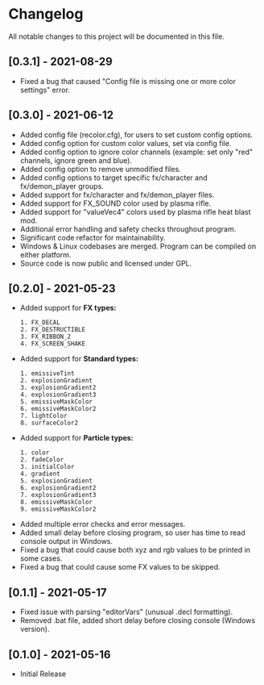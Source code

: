 # Changelog
All notable changes to this project will be documented in this file.

## [0.3.1] - 2021-08-29

- Fixed a bug that caused "Config file is missing one or more color settings" error.

## [0.3.0] - 2021-06-12

- Added config file (recolor.cfg), for users to set custom config options.
- Added config option for custom color values, set via config file.
- Added config option to ignore color channels (example: set only "red" channels, ignore green and blue).
- Added config option to remove unmodified files.
- Added config options to target specific fx/character and fx/demon_player groups.
- Added support for fx/character and fx/demon_player files.
- Added support for FX_SOUND color used by plasma rifle.
- Added support for "valueVec4" colors used by plasma rifle heat blast mod.
- Additional error handling and safety checks throughout program.
- Significant code refactor for maintainability.
- Windows & Linux codebases are merged. Program can be compiled on either platform.
- Source code is now public and licensed under GPL.

## [0.2.0] - 2021-05-23

- Added support for **FX types:** 
  ```
  1. FX_DECAL
  2. FX_DESTRUCTIBLE
  3. FX_RIBBON_2
  4. FX_SCREEN_SHAKE
  ```
- Added support for **Standard types:** 
  ```
  1. emissiveTint
  2. explosionGradient 
  3. explosionGradient2
  4. explosionGradient3
  5. emissiveMaskColor
  6. emissiveMaskColor2
  7. lightColor
  8. surfaceColor2
  ```
- Added support for **Particle types:** 
  ```
  1. color
  2. fadeColor
  3. initialColor
  4. gradient
  5. explosionGradient
  6. explosionGradient2
  7. explosionGradient3
  8. emissiveMaskColor
  9. emissiveMaskColor2
  ```
- Added multiple error checks and error messages.
- Added small delay before closing program, so user has time to read console output in Windows.
- Fixed a bug that could cause both xyz and rgb values to be printed in some cases.
- Fixed a bug that could cause some FX values to be skipped.

## [0.1.1] - 2021-05-17

- Fixed issue with parsing "editorVars" (unusual .decl formatting).
- Removed .bat file, added short delay before closing console (Windows version).

## [0.1.0] - 2021-05-16

- Initial Release
